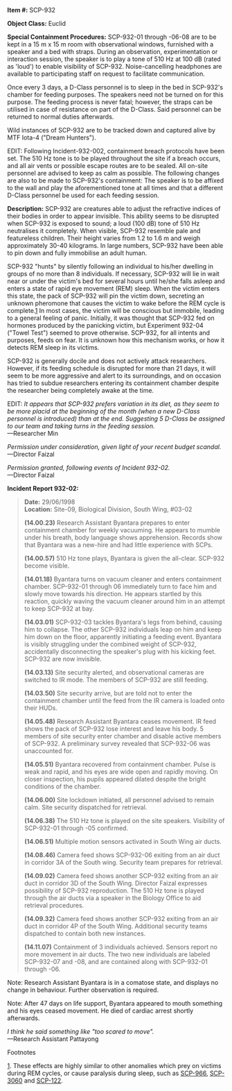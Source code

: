 **Item #:** SCP-932

**Object Class:** Euclid

**Special Containment Procedures:** SCP-932-01 through \-06\-08 are to be kept in a 15 m x 15 m room with observational windows, furnished with a speaker and a bed with straps. During an observation, experimentation or interaction session, the speaker is to play a tone of 510 Hz at 100 dB (rated as 'loud') to enable visibility of SCP-932. Noise-cancelling headphones are available to participating staff on request to facilitate communication.

Once every 3 days, a D-Class personnel is to sleep in the bed in SCP-932's chamber for feeding purposes. The speakers need not be turned on for this purpose. The feeding process is never fatal; however, the straps can be utilised in case of resistance on part of the D-Class. Said personnel can be returned to normal duties afterwards.

Wild instances of SCP-932 are to be tracked down and captured alive by MTF Iota-4 ("Dream Hunters").

EDIT: Following Incident-932-002, containment breach protocols have been set. The 510 Hz tone is to be played throughout the site if a breach occurs, and all air vents or possible escape routes are to be sealed. All on-site personnel are advised to keep as calm as possible. The following changes are also to be made to SCP-932's containment: The speaker is to be affixed to the wall and play the aforementioned tone at all times and that a different D-Class personnel be used for each feeding session.

**Description:** SCP-932 are creatures able to adjust the refractive indices of their bodies in order to appear invisible. This ability seems to be disrupted when SCP-932 is exposed to sound; a loud (100 dB) tone of 510 Hz neutralises it completely. When visible, SCP-932 resemble pale and featureless children. Their height varies from 1.2 to 1.6 m and weigh approximately 30-40 kilograms. In large numbers, SCP-932 have been able to pin down and fully immobilise an adult human.

SCP-932 "hunts" by silently following an individual to his/her dwelling in groups of no more than 8 individuals. If necessary, SCP-932 will lie in wait near or under the victim's bed for several hours until he/she falls asleep and enters a state of rapid eye movement (REM) sleep. When the victim enters this state, the pack of SCP-932 will pin the victim down, secreting an unknown pheromone that causes the victim to wake before the REM cycle is complete.[1](javascript:;) In most cases, the victim will be conscious but immobile, leading to a general feeling of panic. Initially, it was thought that SCP-932 fed on hormones produced by the panicking victim, but Experiment 932-04 ("Towel Test") seemed to prove otherwise. SCP-932, for all intents and purposes, feeds on fear. It is unknown how this mechanism works, or how it detects REM sleep in its victims.

SCP-932 is generally docile and does not actively attack researchers. However, if its feeding schedule is disrupted for more than 21 days, it will seem to be more aggressive and alert to its surroundings, and on occasion has tried to subdue researchers entering its containment chamber despite the researcher being completely awake at the time.

EDIT: _It appears that SCP-932 prefers variation in its diet, as they seem to be more placid at the beginning of the month (when a new D-Class personnel is introduced) than at the end. Suggesting 5 D-Class be assigned to our team and taking turns in the feeding session._  
—Researcher Min

_Permission under consideration, given light of your recent budget scandal._  
—Director Faizal

_Permission granted, following events of Incident 932-02._  
—Director Faizal

**Incident Report 932-02:**

> **Date:** 29/06/1998  
> **Location:** Site-09, Biological Division, South Wing, #03-02
> 
> **(14.00.23)** Research Assistant Byantara prepares to enter containment chamber for weekly vacuuming. He appears to mumble under his breath, body language shows apprehension. Records show that Byantara was a new-hire and had little experience with SCPs.
> 
> **(14.00.57)** 510 Hz tone plays, Byantara is given the all-clear. SCP-932 become visible.
> 
> **(14.01.18)** Byantara turns on vacuum cleaner and enters containment chamber. SCP-932-01 through 06 immediately turn to face him and slowly move towards his direction. He appears startled by this reaction, quickly waving the vacuum cleaner around him in an attempt to keep SCP-932 at bay.
> 
> **(14.03.01)** SCP-932-03 tackles Byantara's legs from behind, causing him to collapse. The other SCP-932 individuals leap on him and keep him down on the floor, apparently initiating a feeding event. Byantara is visibly struggling under the combined weight of SCP-932, accidentally disconnecting the speaker's plug with his kicking feet. SCP-932 are now invisible.
> 
> **(14.03.13)** Site security alerted, and observational cameras are switched to IR mode. The members of SCP-932 are still feeding.
> 
> **(14.03.50)** Site security arrive, but are told not to enter the containment chamber until the feed from the IR camera is loaded onto their HUDs.
> 
> **(14.05.48)** Research Assistant Byantara ceases movement. IR feed shows the pack of SCP-932 lose interest and leave his body. 5 members of site security enter chamber and disable active members of SCP-932. A preliminary survey revealed that SCP-932-06 was unaccounted for.
> 
> **(14.05.51)** Byantara recovered from containment chamber. Pulse is weak and rapid, and his eyes are wide open and rapidly moving. On closer inspection, his pupils appeared dilated despite the bright conditions of the chamber.
> 
> **(14.06.00)** Site lockdown initiated, all personnel advised to remain calm. Site security dispatched for retrieval.
> 
> **(14.06.38)** The 510 Hz tone is played on the site speakers. Visibility of SCP-932-01 through -05 confirmed.
> 
> **(14.06.51)** Multiple motion sensors activated in South Wing air ducts.
> 
> **(14.08.46)** Camera feed shows SCP-932-06 exiting from an air duct in corridor 3A of the South wing. Security team prepares for retrieval.
> 
> **(14.09.02)** Camera feed shows another SCP-932 exiting from an air duct in corridor 3D of the South Wing. Director Faizal expresses possibility of SCP-932 reproduction. The 510 Hz tone is played through the air ducts via a speaker in the Biology Office to aid retrieval procedures.
> 
> **(14.09.32)** Camera feed shows another SCP-932 exiting from an air duct in corridor 4P of the South Wing. Additional security teams dispatched to contain both new instances.
> 
> **(14.11.07)** Containment of 3 individuals achieved. Sensors report no more movement in air ducts. The two new individuals are labeled SCP-932-07 and -08, and are contained along with SCP-932-01 through -06.

Note: Research Assistant Byantara is in a comatose state, and displays no change in behaviour. Further observation is required.

Note: After 47 days on life support, Byantara appeared to mouth something and his eyes ceased movement. He died of cardiac arrest shortly afterwards.

_I think he said something like "too scared to move"._  
—Research Assistant Pattayong

Footnotes

[1](javascript:;). These effects are highly similar to other anomalies which prey on victims during REM cycles, or cause paralysis during sleep, such as [SCP-966](/scp-966), [SCP-3060](/scp-3060) and [SCP-122](/scp-122).